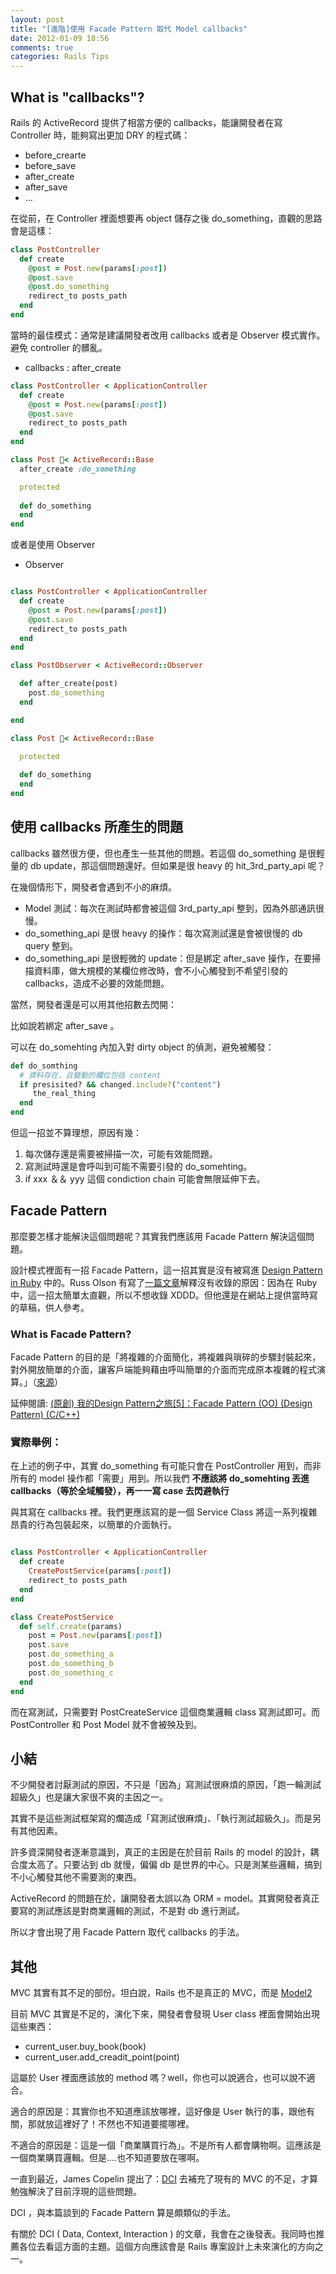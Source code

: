 ```yaml
---
layout: post
title: "[進階]使用 Facade Pattern 取代 Model callbacks"
date: 2012-01-09 18:56
comments: true
categories: Rails Tips
---
```


## What is "callbacks"?

Rails 的 ActiveRecord 提供了相當方便的 callbacks，能讓開發者在寫 Controller 時，能夠寫出更加 DRY 的程式碼：

* before_crearte
* before_save
* after_create
* after_save
* …

在從前，在 Controller 裡面想要再 object 儲存之後 do_something，直觀的思路會是這樣：

``` ruby
class PostController
  def create
    @post = Post.new(params[:post])
    @post.save
    @post.do_something
    redirect_to posts_path
  end
end
```

當時的最佳模式：通常是建議開發者改用 callbacks 或者是 Observer 模式實作。避免 controller 的髒亂。

* callbacks : after_create

``` ruby
class PostController < ApplicationController
  def create
    @post = Post.new(params[:post])
    @post.save
    redirect_to posts_path
  end
end

class Post < ActiveRecord::Base
  after_create :do_something

  protected
  
  def do_something
  end
end
```

或者是使用 Observer

* Observer
``` ruby

class PostController < ApplicationController
  def create
    @post = Post.new(params[:post])
    @post.save
    redirect_to posts_path
  end
end

class PostObserver < ActiveRecord::Observer

  def after_create(post)
    post.do_something
  end

end

class Post < ActiveRecord::Base

  protected
  
  def do_something
  end
end
```

## 使用 callbacks 所產生的問題

callbacks 雖然很方便，但也產生一些其他的問題。若這個 do_something 是很輕量的 db update，那這個問題還好。但如果是很 heavy 的 hit_3rd_party_api 呢？

在幾個情形下，開發者會遇到不小的麻煩。

* Model 測試：每次在測試時都會被這個 3rd_party_api 整到，因為外部通訊很慢。
* do_something_api 是很 heavy 的操作：每次寫測試還是會被很慢的 db query 整到。
* do_something_api 是很輕微的 update：但是綁定 after_save 操作，在要掃描資料庫，做大規模的某欄位修改時，會不小心觸發到不希望引發的 callbacks，造成不必要的效能問題。

當然，開發者還是可以用其他招數去閃開：

比如說若綁定 after_save 。

可以在 do_somehting 內加入對 dirty object 的偵測，避免被觸發：

``` ruby
def do_somthing
  # 資料存在，且變動的欄位包括 content
  if presisited? && changed.include?("content")
     the_real_thing  
  end
end
```

但這一招並不算理想，原因有幾：

1. 每次儲存還是需要被掃描一次，可能有效能問題。
2. 寫測試時還是會呼叫到可能不需要引發的 do_somehting。
3. if xxx ＆＆ yyy 這個 condiction chain 可能會無限延伸下去。

## Facade Pattern

那麼要怎樣才能解決這個問題呢？其實我們應該用 Facade Pattern 解決這個問題。

設計模式裡面有一招 Facade Pattern，這一招其實是沒有被寫進 [Design Pattern in Ruby](http://designpatternsinruby.com/) 中的。Russ Olson 有寫了[一篇文章](http://designpatternsinruby.com/section02/facade.html)解釋沒有收錄的原因：因為在 Ruby 中，這一招太簡單太直觀，所以不想收錄 XDDD。但他還是在網站上提供當時寫的草稿，供人參考。


### What is Facade Pattern?

Facade Pattern 的目的是「將複雜的介面簡化，將複雜與瑣碎的步驟封裝起來，對外開放簡單的介面，讓客戶端能夠藉由呼叫簡單的介面而完成原本複雜的程式演算。」（[來源](http://www.dotblogs.com.tw/jameswu/archive/2008/06/26/4382.aspx)）

延伸閱讀: [(原創) 我的Design Pattern之旅[5]：Facade Pattern (OO) (Design Pattern) (C/C++)](http://www.cnblogs.com/oomusou/archive/2007/04/24/725714.html)

### 實際舉例：

在上述的例子中，其實 do_something 有可能只會在 PostController 用到，而非所有的 model 操作都「需要」用到。所以我們 **不應該將 do_somehting 丟進 callbacks（等於全域觸發），再一一寫 case 去閃避執行**

與其寫在 callbacks 裡。我們更應該寫的是一個 Service Class 將這一系列複雜昂貴的行為包裝起來，以簡單的介面執行。

``` ruby

class PostController < ApplicationController
  def create
    CreatePostService(params[:post])
    redirect_to posts_path
  end
end

class CreatePostService
  def self.create(params)
    post = Post.new(params[:post])
    post.save
    post.do_something_a
    post.do_something_b
    post.do_something_c
  end
end

```

而在寫測試，只需要對 PostCreateService 這個商業邏輯 class 寫測試即可。而 PostController 和 Post Model 就不會被殃及到。

## 小結

不少開發者討厭測試的原因，不只是「因為」寫測試很麻煩的原因，「跑一輪測試超級久」也是讓大家很不爽的主因之一。

其實不是這些測試框架寫的爛造成「寫測試很麻煩」、「執行測試超級久」。而是另有其他因素。

許多資深開發者逐漸意識到，真正的主因是在於目前 Rails 的 model 的設計，耦合度太高了。只要沾到 db 就慢，偏偏 db 是世界的中心。只是測某些邏輯，搞到不小心觸發其他不需要測的東西。

ActiveRecord 的問題在於，讓開發者太誤以為 ORM = model。其實開發者真正要寫的測試應該是對商業邏輯的測試，不是對 db 進行測試。

所以才會出現了用 Facade Pattern 取代 callbacks 的手法。

## 其他

MVC 其實有其不足的部份。坦白說，Rails 也不是真正的 MVC，而是 [Model2](http://andrzejonsoftware.blogspot.com/2011/09/rails-is-not-mvc.html)

目前 MVC 其實是不足的，演化下來，開發者會發現 User class 裡面會開始出現這些東西：

* current_user.buy_book(book)
* current_user.add_creadit_point(point)

這屬於 User 裡面應該放的 method 嗎？well，你也可以說適合，也可以說不適合。

適合的原因是：其實你也不知道應該放哪裡，這好像是 User 執行的事，跟他有關，那就放這裡好了！不然也不知道要擺哪裡。

不適合的原因是：這是一個「商業購買行為」。不是所有人都會購物啊。這應該是一個商業購買邏輯。但是....也不知道要放在哪啊。

一直到最近，James Copelin 提出了：[DCI](http://en.wikipedia.org/wiki/Data,_Context,_and_Interaction) 去補充了現有的 MVC 的不足，才算勉強解決了目前浮現的這些問題。

DCI ，與本篇談到的 Facade Pattern 算是頗類似的手法。

有關於 DCI ( Data, Context, Interaction ) 的文章，我會在之後發表。我同時也推薦各位去看這方面的主題。這個方向應該會是 Rails 專案設計上未來演化的方向之一。

